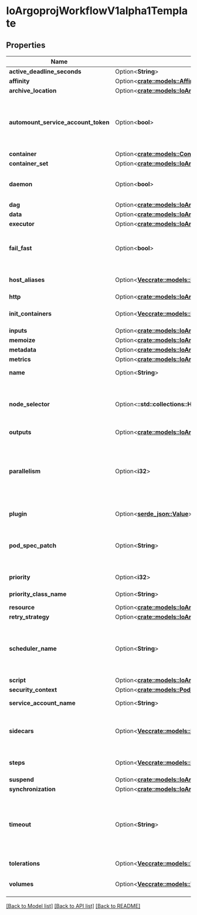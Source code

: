 # IoArgoprojWorkflowV1alpha1Template

## Properties

Name | Type | Description | Notes
------------ | ------------- | ------------- | -------------
**active_deadline_seconds** | Option<**String**> |  | [optional]
**affinity** | Option<[**crate::models::Affinity**](Affinity.md)> |  | [optional]
**archive_location** | Option<[**crate::models::IoArgoprojWorkflowV1alpha1ArtifactLocation**](io.argoproj.workflow.v1alpha1.ArtifactLocation.md)> |  | [optional]
**automount_service_account_token** | Option<**bool**> | AutomountServiceAccountToken indicates whether a service account token should be automatically mounted in pods. ServiceAccountName of ExecutorConfig must be specified if this value is false. | [optional]
**container** | Option<[**crate::models::Container**](Container.md)> |  | [optional]
**container_set** | Option<[**crate::models::IoArgoprojWorkflowV1alpha1ContainerSetTemplate**](io.argoproj.workflow.v1alpha1.ContainerSetTemplate.md)> |  | [optional]
**daemon** | Option<**bool**> | Daemon will allow a workflow to proceed to the next step so long as the container reaches readiness | [optional]
**dag** | Option<[**crate::models::IoArgoprojWorkflowV1alpha1DagTemplate**](io.argoproj.workflow.v1alpha1.DAGTemplate.md)> |  | [optional]
**data** | Option<[**crate::models::IoArgoprojWorkflowV1alpha1Data**](io.argoproj.workflow.v1alpha1.Data.md)> |  | [optional]
**executor** | Option<[**crate::models::IoArgoprojWorkflowV1alpha1ExecutorConfig**](io.argoproj.workflow.v1alpha1.ExecutorConfig.md)> |  | [optional]
**fail_fast** | Option<**bool**> | FailFast, if specified, will fail this template if any of its child pods has failed. This is useful for when this template is expanded with `withItems`, etc. | [optional]
**host_aliases** | Option<[**Vec<crate::models::HostAlias>**](HostAlias.md)> | HostAliases is an optional list of hosts and IPs that will be injected into the pod spec | [optional]
**http** | Option<[**crate::models::IoArgoprojWorkflowV1alpha1Http**](io.argoproj.workflow.v1alpha1.HTTP.md)> |  | [optional]
**init_containers** | Option<[**Vec<crate::models::IoArgoprojWorkflowV1alpha1UserContainer>**](io.argoproj.workflow.v1alpha1.UserContainer.md)> | InitContainers is a list of containers which run before the main container. | [optional]
**inputs** | Option<[**crate::models::IoArgoprojWorkflowV1alpha1Inputs**](io.argoproj.workflow.v1alpha1.Inputs.md)> |  | [optional]
**memoize** | Option<[**crate::models::IoArgoprojWorkflowV1alpha1Memoize**](io.argoproj.workflow.v1alpha1.Memoize.md)> |  | [optional]
**metadata** | Option<[**crate::models::IoArgoprojWorkflowV1alpha1Metadata**](io.argoproj.workflow.v1alpha1.Metadata.md)> |  | [optional]
**metrics** | Option<[**crate::models::IoArgoprojWorkflowV1alpha1Metrics**](io.argoproj.workflow.v1alpha1.Metrics.md)> |  | [optional]
**name** | Option<**String**> | Name is the name of the template | [optional]
**node_selector** | Option<**::std::collections::HashMap<String, String>**> | NodeSelector is a selector to schedule this step of the workflow to be run on the selected node(s). Overrides the selector set at the workflow level. | [optional]
**outputs** | Option<[**crate::models::IoArgoprojWorkflowV1alpha1Outputs**](io.argoproj.workflow.v1alpha1.Outputs.md)> |  | [optional]
**parallelism** | Option<**i32**> | Parallelism limits the max total parallel pods that can execute at the same time within the boundaries of this template invocation. If additional steps/dag templates are invoked, the pods created by those templates will not be counted towards this total. | [optional]
**plugin** | Option<[**serde_json::Value**](.md)> | Plugin is an Object with exactly one key | [optional]
**pod_spec_patch** | Option<**String**> | PodSpecPatch holds strategic merge patch to apply against the pod spec. Allows parameterization of container fields which are not strings (e.g. resource limits). | [optional]
**priority** | Option<**i32**> | Priority to apply to workflow pods. | [optional]
**priority_class_name** | Option<**String**> | PriorityClassName to apply to workflow pods. | [optional]
**resource** | Option<[**crate::models::IoArgoprojWorkflowV1alpha1ResourceTemplate**](io.argoproj.workflow.v1alpha1.ResourceTemplate.md)> |  | [optional]
**retry_strategy** | Option<[**crate::models::IoArgoprojWorkflowV1alpha1RetryStrategy**](io.argoproj.workflow.v1alpha1.RetryStrategy.md)> |  | [optional]
**scheduler_name** | Option<**String**> | If specified, the pod will be dispatched by specified scheduler. Or it will be dispatched by workflow scope scheduler if specified. If neither specified, the pod will be dispatched by default scheduler. | [optional]
**script** | Option<[**crate::models::IoArgoprojWorkflowV1alpha1ScriptTemplate**](io.argoproj.workflow.v1alpha1.ScriptTemplate.md)> |  | [optional]
**security_context** | Option<[**crate::models::PodSecurityContext**](PodSecurityContext.md)> |  | [optional]
**service_account_name** | Option<**String**> | ServiceAccountName to apply to workflow pods | [optional]
**sidecars** | Option<[**Vec<crate::models::IoArgoprojWorkflowV1alpha1UserContainer>**](io.argoproj.workflow.v1alpha1.UserContainer.md)> | Sidecars is a list of containers which run alongside the main container Sidecars are automatically killed when the main container completes | [optional]
**steps** | Option<[**Vec<crate::models::IoArgoprojWorkflowV1alpha1ParallelSteps>**](io.argoproj.workflow.v1alpha1.ParallelSteps.md)> | Steps define a series of sequential/parallel workflow steps | [optional]
**suspend** | Option<[**crate::models::IoArgoprojWorkflowV1alpha1SuspendTemplate**](io.argoproj.workflow.v1alpha1.SuspendTemplate.md)> |  | [optional]
**synchronization** | Option<[**crate::models::IoArgoprojWorkflowV1alpha1Synchronization**](io.argoproj.workflow.v1alpha1.Synchronization.md)> |  | [optional]
**timeout** | Option<**String**> | Timeout allows to set the total node execution timeout duration counting from the node's start time. This duration also includes time in which the node spends in Pending state. This duration may not be applied to Step or DAG templates. | [optional]
**tolerations** | Option<[**Vec<crate::models::Toleration>**](Toleration.md)> | Tolerations to apply to workflow pods. | [optional]
**volumes** | Option<[**Vec<crate::models::Volume>**](Volume.md)> | Volumes is a list of volumes that can be mounted by containers in a template. | [optional]

[[Back to Model list]](../README.md#documentation-for-models) [[Back to API list]](../README.md#documentation-for-api-endpoints) [[Back to README]](../README.md)


